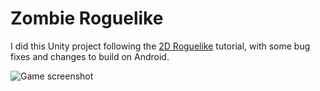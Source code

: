 # Zombie Roguelike



I did this Unity project following the [2D Roguelike](https://learn.unity.com/project/2d-roguelike-tutorial) tutorial, with some bug fixes and changes to build on Android.



![Game screenshot](../media/screenshot.jpg)